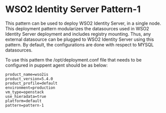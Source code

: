 # WSO2 Identity Server Pattern-1

This pattern can be used to deploy WSO2 Identity Server, in a single node. This deployment pattern modularizes the 
datasources used in WSO2 Identity Server deployment and includes registry mounting. Thus, any external datasource can
 be plugged to WSO2 Identity Server using this pattern. By default, the configurations are done with respect to MYSQL
  datasources.
  
To use this pattern the /opt/deployment.conf file that needs to be configured in puppent agent should be as below:
```
product_name=wso2is
product_version=5.4.0
product_profile=default
environment=production
vm_type=openstack
use_hieradata=true
platform=default
pattern=pattern-1
```
